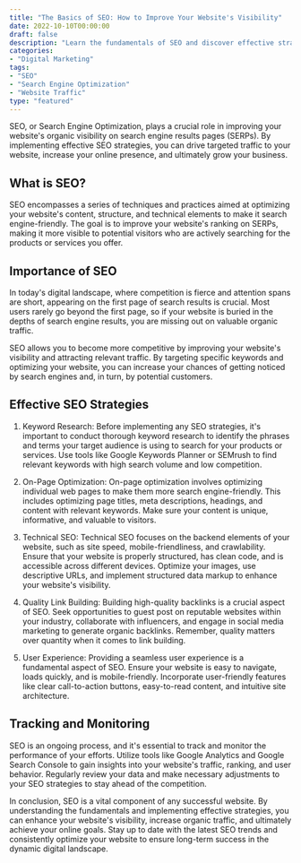 ```yaml
---
title: "The Basics of SEO: How to Improve Your Website's Visibility"
date: 2022-10-10T00:00:00
draft: false
description: "Learn the fundamentals of SEO and discover effective strategies to boost your website's visibility on search engines."
categories:
- "Digital Marketing"
tags:
- "SEO"
- "Search Engine Optimization"
- "Website Traffic"
type: "featured"
---
```


SEO, or Search Engine Optimization, plays a crucial role in improving your website's organic visibility on search engine results pages (SERPs). By implementing effective SEO strategies, you can drive targeted traffic to your website, increase your online presence, and ultimately grow your business.

## What is SEO?

SEO encompasses a series of techniques and practices aimed at optimizing your website's content, structure, and technical elements to make it search engine-friendly. The goal is to improve your website's ranking on SERPs, making it more visible to potential visitors who are actively searching for the products or services you offer.

## Importance of SEO

In today's digital landscape, where competition is fierce and attention spans are short, appearing on the first page of search results is crucial. Most users rarely go beyond the first page, so if your website is buried in the depths of search engine results, you are missing out on valuable organic traffic.

SEO allows you to become more competitive by improving your website's visibility and attracting relevant traffic. By targeting specific keywords and optimizing your website, you can increase your chances of getting noticed by search engines and, in turn, by potential customers.

## Effective SEO Strategies

1. Keyword Research: Before implementing any SEO strategies, it's important to conduct thorough keyword research to identify the phrases and terms your target audience is using to search for your products or services. Use tools like Google Keywords Planner or SEMrush to find relevant keywords with high search volume and low competition.

2. On-Page Optimization: On-page optimization involves optimizing individual web pages to make them more search engine-friendly. This includes optimizing page titles, meta descriptions, headings, and content with relevant keywords. Make sure your content is unique, informative, and valuable to visitors.

3. Technical SEO: Technical SEO focuses on the backend elements of your website, such as site speed, mobile-friendliness, and crawlability. Ensure that your website is properly structured, has clean code, and is accessible across different devices. Optimize your images, use descriptive URLs, and implement structured data markup to enhance your website's visibility.

4. Quality Link Building: Building high-quality backlinks is a crucial aspect of SEO. Seek opportunities to guest post on reputable websites within your industry, collaborate with influencers, and engage in social media marketing to generate organic backlinks. Remember, quality matters over quantity when it comes to link building.

5. User Experience: Providing a seamless user experience is a fundamental aspect of SEO. Ensure your website is easy to navigate, loads quickly, and is mobile-friendly. Incorporate user-friendly features like clear call-to-action buttons, easy-to-read content, and intuitive site architecture.

## Tracking and Monitoring

SEO is an ongoing process, and it's essential to track and monitor the performance of your efforts. Utilize tools like Google Analytics and Google Search Console to gain insights into your website's traffic, ranking, and user behavior. Regularly review your data and make necessary adjustments to your SEO strategies to stay ahead of the competition.

In conclusion, SEO is a vital component of any successful website. By understanding the fundamentals and implementing effective strategies, you can enhance your website's visibility, increase organic traffic, and ultimately achieve your online goals. Stay up to date with the latest SEO trends and consistently optimize your website to ensure long-term success in the dynamic digital landscape.
